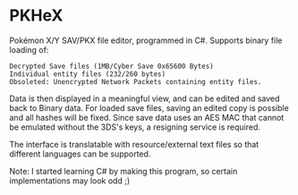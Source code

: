 PKHeX
=====

Pokémon X/Y SAV/PKX file editor, programmed in C#.
Supports binary file loading of:

	Decrypted Save files (1MB/Cyber Save 0x65600 Bytes) 
	Individual entity files (232/260 bytes)
	Obsoleted: Unencrypted Network Packets containing entity files.
	
Data is then displayed in a meaningful view, and can be edited and saved back to Binary data.
For loaded save files, saving an edited copy is possible and all hashes will be fixed.
Since save data uses an AES MAC that cannot be emulated without the 3DS's keys, a resigning service is required.

The interface is translatable with resource/external text files so that different languages can be supported.

Note: I started learning C# by making this program, so certain implementations may look odd ;)
